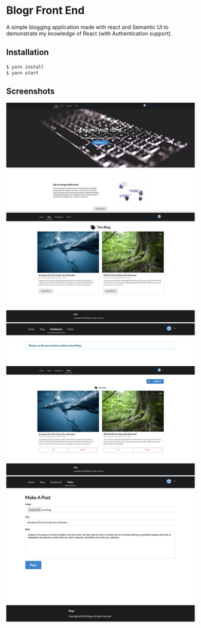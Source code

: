 # Blogr Front End

A simple blogging application made with react and Semantic UI to demonstrate my knowledge of React (with Authentication support).

## Installation

```
$ yarn install
$ yarn start
```

## Screenshots

![screenshots](screenshots/1.png)
![screenshots](screenshots/2.png)
![screenshots](screenshots/3.png)
![screenshots](screenshots/4.png)
![screenshots](screenshots/5.png)
